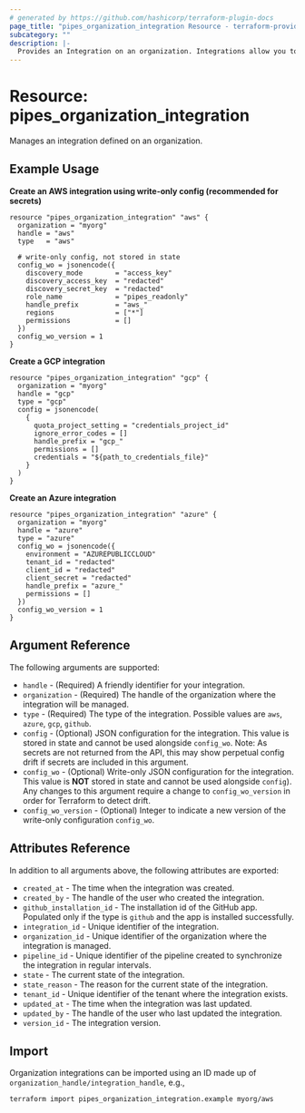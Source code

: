 ```yaml
---
# generated by https://github.com/hashicorp/terraform-plugin-docs
page_title: "pipes_organization_integration Resource - terraform-provider-pipes"
subcategory: ""
description: |-
  Provides an Integration on an organization. Integrations allow you to interface with external systems and manage resources including connections, connection folders among others.
---
```


# Resource: pipes_organization_integration

Manages an integration defined on an organization.

## Example Usage

**Create an AWS integration using write-only config (recommended for secrets)**

```hcl
resource "pipes_organization_integration" "aws" {
  organization = "myorg"
  handle = "aws"
  type   = "aws"

  # write-only config, not stored in state
  config_wo = jsonencode({
    discovery_mode        = "access_key"
    discovery_access_key  = "redacted"
    discovery_secret_key  = "redacted"
    role_name             = "pipes_readonly"
    handle_prefix         = "aws_"
    regions               = ["*"]
    permissions           = []
  })
  config_wo_version = 1
}
```

**Create a GCP integration**

```hcl
resource "pipes_organization_integration" "gcp" {
  organization = "myorg"
  handle = "gcp"
  type = "gcp"
  config = jsonencode(
    {
      quota_project_setting = "credentials_project_id"
      ignore_error_codes = []
      handle_prefix = "gcp_"
      permissions = []
      credentials = "${path_to_credentials_file}"
    } 
  )
}
```

**Create an Azure integration**

```hcl
resource "pipes_organization_integration" "azure" {
  organization = "myorg"
  handle = "azure"
  type = "azure"
  config_wo = jsonencode({
    environment = "AZUREPUBLICCLOUD"
    tenant_id = "redacted"
    client_id = "redacted"
    client_secret = "redacted"
    handle_prefix = "azure_"
    permissions = []
  })
  config_wo_version = 1
}
```

## Argument Reference

The following arguments are supported:

- `handle` - (Required) A friendly identifier for your integration.
- `organization` - (Required) The handle of the organization where the integration will be managed.
- `type` - (Required) The type of the integration. Possible values are `aws`, `azure`, `gcp`, `github`.
- `config` - (Optional) JSON configuration for the integration. This value is stored in state and cannot be used alongside `config_wo`. Note: As secrets are not returned from the API, this may show perpetual config drift if secrets are included in this argument.
- `config_wo` - (Optional) Write-only JSON configuration for the integration. This value is **NOT** stored in state and cannot be used alongside `config`). Any changes to this argument require a change to `config_wo_version` in order for Terraform to detect drift.
- `config_wo_version` - (Optional) Integer to indicate a new version of the write-only configuration `config_wo`.

## Attributes Reference

In addition to all arguments above, the following attributes are exported:

- `created_at` - The time when the integration was created.
- `created_by` - The handle of the user who created the integration.
- `github_installation_id` - The installation id of the GitHub app. Populated only if the type is `github` and the app is installed successfully.
- `integration_id` - Unique identifier of the integration.
- `organization_id` - Unique identifier of the organization where the integration is managed.
- `pipeline_id` - Unique identifier of the pipeline created to synchronize the integration in regular intervals.
- `state` - The current state of the integration.
- `state_reason` - The reason for the current state of the integration.
- `tenant_id` - Unique identifier of the tenant where the integration exists.
- `updated_at` - The time when the integration was last updated.
- `updated_by` - The handle of the user who last updated the integration.
- `version_id` - The integration version.

## Import

Organization integrations can be imported using an ID made up of `organization_handle/integration_handle`, e.g.,

```sh
terraform import pipes_organization_integration.example myorg/aws
```
